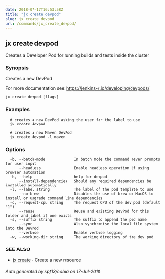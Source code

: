 ```yaml
---
date: 2018-07-17T16:53:58Z
title: "jx create devpod"
slug: jx_create_devpod
url: /commands/jx_create_devpod/
---
```

## jx create devpod

Creates a Developer Pod for running builds and tests inside the cluster

### Synopsis

Creates a new DevPod 

For more documentation see: https://jenkins-x.io/developing/devpods/

```
jx create devpod [flags]
```

### Examples

```
  # creates a new DevPod asking the user for the label to use
  jx create devpod
  
  # creates a new Maven DevPod
  jx create devpod -l maven
```

### Options

```
  -b, --batch-mode             In batch mode the command never prompts for user input
      --headless               Enable headless operation if using browser automation
  -h, --help                   help for devpod
      --install-dependencies   Should any required dependencies be installed automatically
  -l, --label string           The label of the pod template to use
      --no-brew                Disables the use of brew on MacOS to install or upgrade command line dependencies
  -c, --request-cpu string     The request CPU of the dev pod (default "1")
      --reuse                  Reuse and existing DevPod for this folder and label if one exists
  -s, --suffix string          The suffix to append the pod name
      --sync                   Also synchronise the local file system into the DevPod
      --verbose                Enable verbose logging
  -w, --working-dir string     The working directory of the dev pod
```

### SEE ALSO

* [jx create](/commands/jx_create/)	 - Create a new resource

###### Auto generated by spf13/cobra on 17-Jul-2018
